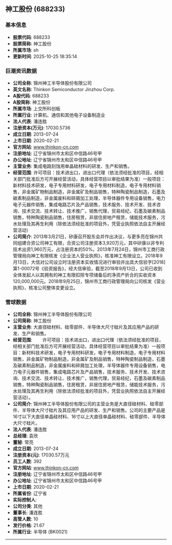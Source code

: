 ## 神工股份 (688233)

### 基本信息

- **股票代码**: 688233
- **股票简称**: 神工股份
- **所属市场**: sh
- **更新时间**: 2025-10-25 18:35:14

### 巨潮资讯数据

- **公司全称**: 锦州神工半导体股份有限公司
- **英文名称**: Thinkon Semiconductor Jinzhou Corp.
- **A股代码**: 688233
- **A股简称**: 神工股份
- **所属市场**: 上交所科创板
- **所属行业**: 计算机、通信和其他电子设备制造业
- **法人代表**: 潘连胜
- **注册资本(万元)**: 17030.5736
- **成立日期**: 2013-07-24
- **上市日期**: 2020-02-21
- **官方网站**: www.thinkon-cn.com
- **注册地址**: 辽宁省锦州市太和区中信路46号甲
- **办公地址**: 辽宁省锦州市太和区中信路46号甲
- **主营业务**: 集成电路刻蚀用单晶硅材料的研发、生产和销售。
- **经营范围**: 许可项目：技术进出口，进出口代理（依法须经批准的项目，经相关部门批准后方可开展经营活动，具体经营项目以审批结果为准）一般项目：新材料技术研发，电子专用材料研发，电子专用材料制造，电子专用材料销售，非金属矿物制品制造，非金属矿及制品销售，特种陶瓷制品制造，石墨及碳素制品制造，非金属废料和碎屑加工处理，半导体器件专用设备销售，电力电子元器件销售，集成电路芯片及产品销售，技术服务、技术开发、技术咨询、技术交流、技术转让、技术推广，销售代理，贸易经纪，石墨及碳素制品销售，特种陶瓷制品销售，住房租赁，非居住房地产租赁，储能技术服务，污水处理及其再生利用（除依法须经批准的项目外，凭营业执照依法自主开展经营活动）
- **公司简介**: 2013年3月21日，矽康召开股东会并作出决议，与更多亮在锦州共同组建合资公司神工有限，合资公司注册资本3,920万元，其中矽康以非专利技术出资1,960万元，占注册资本的50%。2013年7月24日，锦州市工商行政管理局向神工有限核发《企业法人营业执照》，核准神工有限设立。2018年9月13日，大信对公司设立时注册资本实收情况进行审验并出具大信验字[2018]第1-00072号《验资报告》，经大信审验，截至2018年9月13日，公司已收到全体发起人以其拥有的神工有限扣除专项储备后的净资产折合的实收资本120,000,000元。2018年9月25日，锦州市工商行政管理局向公司核发《营业执照》，核准公司整体变更设立。

### 雪球数据

- **公司全称**: 锦州神工半导体股份有限公司
- **公司简称**: 神工股份
- **主营业务**: 大直径硅材料、硅零部件、半导体大尺寸硅片及其应用产品的研发、生产和销售。
- **经营范围**: 　　许可项目：技术进出口，进出口代理（依法须经批准的项目，经相关部门批准后方可开展经营活动，具体经营项目以审批结果为准）一般项目：新材料技术研发，电子专用材料研发，电子专用材料制造，电子专用材料销售，非金属矿物制品制造，非金属矿及制品销售，特种陶瓷制品制造，石墨及碳素制品制造，非金属废料和碎屑加工处理，半导体器件专用设备销售，电力电子元器件销售，集成电路芯片及产品销售，技术服务、技术开发、技术咨询、技术交流、技术转让、技术推广，销售代理，贸易经纪，石墨及碳素制品销售，特种陶瓷制品销售，住房租赁，非居住房地产租赁，储能技术服务，污水处理及其再生利用（除依法须经批准的项目外，凭营业执照依法自主开展经营活动）。
- **公司简介**: 锦州神工半导体股份有限公司的主营业务是大直径硅材料、硅零部件、半导体大尺寸硅片及其应用产品的研发、生产和销售。公司的主要产品是16寸以下大直径单晶硅材料、16寸以上大直径单晶硅材料、硅零部件、半导体大尺寸硅片。
- **法人代表**: 潘连胜
- **总经理**: 袁欣
- **董秘**: 常亮
- **成立日期**: 2013-07-24
- **注册资本(元)**: 17030.57万元
- **员工人数**: 392
- **官方网站**: www.thinkon-cn.com
- **注册地址**: 辽宁省锦州市太和区中信路46号甲
- **办公地址**: 辽宁省锦州市太和区中信路46号甲
- **上市日期**: 2020-02-21
- **所属省份**: 辽宁省
- **实际控制人**: 
- **公司分类**: 其他
- **董事长**: 潘连胜
- **高管人数**: 10
- **发行价格**: 21.67
- **所属行业**: 半导体 (BK0021)

---